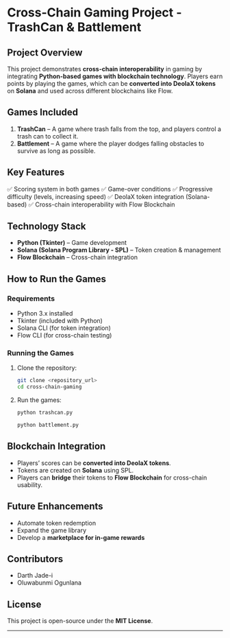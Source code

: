 # Cross-Chain Gaming Project - TrashCan & Battlement

## **Project Overview**

This project demonstrates **cross-chain interoperability** in gaming by integrating **Python-based games with blockchain technology**. Players earn points by playing the games, which can be **converted into DeolaX tokens** on **Solana** and used across different blockchains like Flow.

## **Games Included**

1. **TrashCan** – A game where trash falls from the top, and players control a trash can to collect it.
2. **Battlement** – A game where the player dodges falling obstacles to survive as long as possible.

## **Key Features**

✅ Scoring system in both games
✅ Game-over conditions
✅ Progressive difficulty (levels, increasing speed)
✅ DeolaX token integration (Solana-based)
✅ Cross-chain interoperability with Flow Blockchain

## **Technology Stack**

- **Python (Tkinter)** – Game development
- **Solana (Solana Program Library - SPL)** – Token creation & management
- **Flow Blockchain** – Cross-chain integration

## **How to Run the Games**

### **Requirements**

- Python 3.x installed
- Tkinter (included with Python)
- Solana CLI (for token integration)
- Flow CLI (for cross-chain testing)

### **Running the Games**

1. Clone the repository:
   ```bash
   git clone <repository_url>
   cd cross-chain-gaming
   ```
2. Run the games:
   ```bash
   python trashcan.py
   ```
   ```bash
   python battlement.py
   ```

## **Blockchain Integration**

- Players’ scores can be **converted into DeolaX tokens**.
- Tokens are created on **Solana** using SPL.
- Players can **bridge** their tokens to **Flow Blockchain** for cross-chain usability.

## **Future Enhancements**

- Automate token redemption
- Expand the game library
- Develop a **marketplace for in-game rewards**

## **Contributors**

- Darth Jade-i
- Oluwabunmi Ogunlana

## **License**

This project is open-source under the **MIT License**.

---

